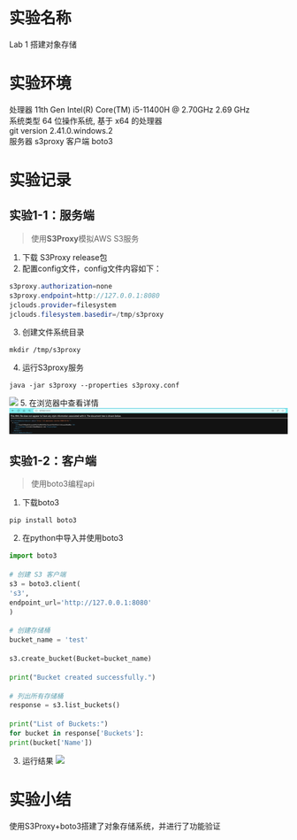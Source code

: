 # 实验名称

Lab 1 搭建对象存储

# 实验环境

处理器	11th Gen Intel(R) Core(TM) i5-11400H @ 2.70GHz   2.69 GHz  
系统类型	64 位操作系统, 基于 x64 的处理器  
git version 2.41.0.windows.2  
服务器 s3proxy
客户端 boto3
# 实验记录
## 实验1-1：服务端

> 使用**S3Proxy**模拟AWS S3服务

1. 下载 S3Proxy release包
2. 配置config文件，config文件内容如下：
```java
s3proxy.authorization=none
s3proxy.endpoint=http://127.0.0.1:8080
jclouds.provider=filesystem
jclouds.filesystem.basedir=/tmp/s3proxy
```
3. 创建文件系统目录
```
mkdir /tmp/s3proxy
```
4. 运行S3proxy服务
```
java -jar s3proxy --properties s3proxy.conf
```
![](figure/Snipaste_2024-04-02_18-52-27.png)
5. 在浏览器中查看详情
![](figure/Snipaste_2024-04-02_18-57-05.png)
## 实验1-2：客户端

>使用boto3编程api

1. 下载boto3
```
pip install boto3
```
2. 在python中导入并使用boto3
```PYTHON
import boto3  
  
# 创建 S3 客户端  
s3 = boto3.client(  
's3',  
endpoint_url='http://127.0.0.1:8080'  
)  
  
# 创建存储桶  
bucket_name = 'test'  
  
s3.create_bucket(Bucket=bucket_name)  
  
print("Bucket created successfully.")  
  
# 列出所有存储桶  
response = s3.list_buckets()  
  
print("List of Buckets:")  
for bucket in response['Buckets']:  
print(bucket['Name'])
```
3. 运行结果
![](Snipaste_2024-04-02_19-54-27.png)
# 实验小结

使用S3Proxy+boto3搭建了对象存储系统，并进行了功能验证